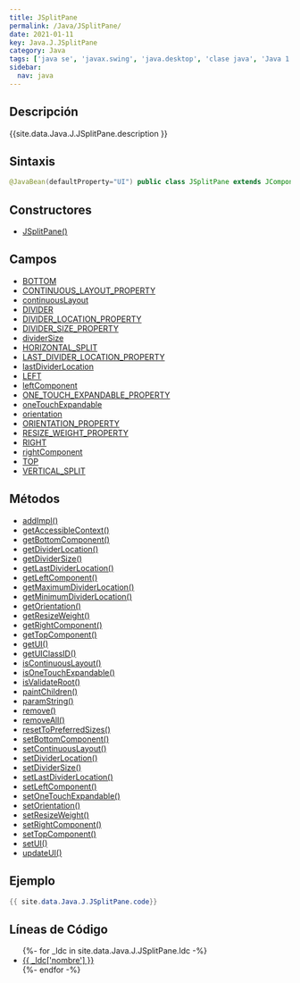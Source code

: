 ```yaml
---
title: JSplitPane
permalink: /Java/JSplitPane/
date: 2021-01-11
key: Java.J.JSplitPane
category: Java
tags: ['java se', 'javax.swing', 'java.desktop', 'clase java', 'Java 1.2']
sidebar: 
  nav: java
---
```


## Descripción
{{site.data.Java.J.JSplitPane.description }}

## Sintaxis
~~~java
@JavaBean(defaultProperty="UI") public class JSplitPane extends JComponent implements Accessible
~~~

## Constructores
* [JSplitPane()](/Java/JSplitPane/JSplitPane/)

## Campos
* [BOTTOM](/Java/JSplitPane/BOTTOM)
* [CONTINUOUS_LAYOUT_PROPERTY](/Java/JSplitPane/CONTINUOUS_LAYOUT_PROPERTY)
* [continuousLayout](/Java/JSplitPane/continuousLayout)
* [DIVIDER](/Java/JSplitPane/DIVIDER)
* [DIVIDER_LOCATION_PROPERTY](/Java/JSplitPane/DIVIDER_LOCATION_PROPERTY)
* [DIVIDER_SIZE_PROPERTY](/Java/JSplitPane/DIVIDER_SIZE_PROPERTY)
* [dividerSize](/Java/JSplitPane/dividerSize)
* [HORIZONTAL_SPLIT](/Java/JSplitPane/HORIZONTAL_SPLIT)
* [LAST_DIVIDER_LOCATION_PROPERTY](/Java/JSplitPane/LAST_DIVIDER_LOCATION_PROPERTY)
* [lastDividerLocation](/Java/JSplitPane/lastDividerLocation)
* [LEFT](/Java/JSplitPane/LEFT)
* [leftComponent](/Java/JSplitPane/leftComponent)
* [ONE_TOUCH_EXPANDABLE_PROPERTY](/Java/JSplitPane/ONE_TOUCH_EXPANDABLE_PROPERTY)
* [oneTouchExpandable](/Java/JSplitPane/oneTouchExpandable)
* [orientation](/Java/JSplitPane/orientation)
* [ORIENTATION_PROPERTY](/Java/JSplitPane/ORIENTATION_PROPERTY)
* [RESIZE_WEIGHT_PROPERTY](/Java/JSplitPane/RESIZE_WEIGHT_PROPERTY)
* [RIGHT](/Java/JSplitPane/RIGHT)
* [rightComponent](/Java/JSplitPane/rightComponent)
* [TOP](/Java/JSplitPane/TOP)
* [VERTICAL_SPLIT](/Java/JSplitPane/VERTICAL_SPLIT)

## Métodos
* [addImpl()](/Java/JSplitPane/addImpl)
* [getAccessibleContext()](/Java/JSplitPane/getAccessibleContext)
* [getBottomComponent()](/Java/JSplitPane/getBottomComponent)
* [getDividerLocation()](/Java/JSplitPane/getDividerLocation)
* [getDividerSize()](/Java/JSplitPane/getDividerSize)
* [getLastDividerLocation()](/Java/JSplitPane/getLastDividerLocation)
* [getLeftComponent()](/Java/JSplitPane/getLeftComponent)
* [getMaximumDividerLocation()](/Java/JSplitPane/getMaximumDividerLocation)
* [getMinimumDividerLocation()](/Java/JSplitPane/getMinimumDividerLocation)
* [getOrientation()](/Java/JSplitPane/getOrientation)
* [getResizeWeight()](/Java/JSplitPane/getResizeWeight)
* [getRightComponent()](/Java/JSplitPane/getRightComponent)
* [getTopComponent()](/Java/JSplitPane/getTopComponent)
* [getUI()](/Java/JSplitPane/getUI)
* [getUIClassID()](/Java/JSplitPane/getUIClassID)
* [isContinuousLayout()](/Java/JSplitPane/isContinuousLayout)
* [isOneTouchExpandable()](/Java/JSplitPane/isOneTouchExpandable)
* [isValidateRoot()](/Java/JSplitPane/isValidateRoot)
* [paintChildren()](/Java/JSplitPane/paintChildren)
* [paramString()](/Java/JSplitPane/paramString)
* [remove()](/Java/JSplitPane/remove)
* [removeAll()](/Java/JSplitPane/removeAll)
* [resetToPreferredSizes()](/Java/JSplitPane/resetToPreferredSizes)
* [setBottomComponent()](/Java/JSplitPane/setBottomComponent)
* [setContinuousLayout()](/Java/JSplitPane/setContinuousLayout)
* [setDividerLocation()](/Java/JSplitPane/setDividerLocation)
* [setDividerSize()](/Java/JSplitPane/setDividerSize)
* [setLastDividerLocation()](/Java/JSplitPane/setLastDividerLocation)
* [setLeftComponent()](/Java/JSplitPane/setLeftComponent)
* [setOneTouchExpandable()](/Java/JSplitPane/setOneTouchExpandable)
* [setOrientation()](/Java/JSplitPane/setOrientation)
* [setResizeWeight()](/Java/JSplitPane/setResizeWeight)
* [setRightComponent()](/Java/JSplitPane/setRightComponent)
* [setTopComponent()](/Java/JSplitPane/setTopComponent)
* [setUI()](/Java/JSplitPane/setUI)
* [updateUI()](/Java/JSplitPane/updateUI)

## Ejemplo
~~~java
{{ site.data.Java.J.JSplitPane.code}}
~~~

## Líneas de Código
<ul>
{%- for _ldc in site.data.Java.J.JSplitPane.ldc -%}
   <li>
       <a href="{{_ldc['url'] }}">{{ _ldc['nombre'] }}</a>
   </li>
{%- endfor -%}
</ul>
